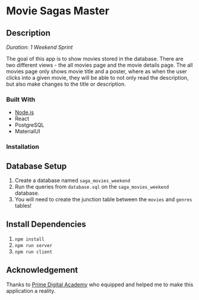 # Movie Sagas Master

## Description

_Duration: 1 Weekend Sprint_

The goal of this app is to show movies stored in the database. There are two different views - the all movies page and the movie details page. The all movies page only shows movie title and a poster, where as when the user clicks into a given movie, they will be able to not only read the description, but also make changes to the title or description.


### Built With

- [Node.js](https://nodejs.org/en/)
- React
- PostgreSQL
- MaterialUI

### Installation
## Database Setup

1. Create a database named `saga_movies_weekend`
2. Run the queries from `database.sql` on the `saga_movies_weekend` database.
3. You will need to create the junction table between the `movies` and `genres` tables!

## Install Dependencies

1. `npm install`
2. `npm run server`
3. `npm run client`


## Acknowledgement
Thanks to [Prime Digital Academy](www.primeacademy.io) who equipped and helped me to make this application a reality.

